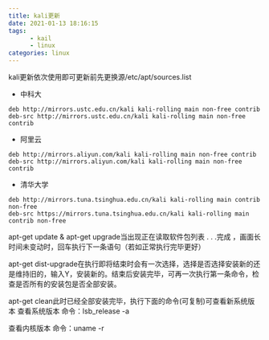 ```yaml
---
title: kali更新
date: 2021-01-13 18:16:15
tags:
      - kail
      - linux
categories: linux
---
```


kali更新依次使用即可更新前先更换源/etc/apt/sources.list

- 中科大

```
deb http://mirrors.ustc.edu.cn/kali kali-rolling main non-free contrib
deb-src http://mirrors.ustc.edu.cn/kali kali-rolling main non-free contrib
```

- 阿里云

```
deb http://mirrors.aliyun.com/kali kali-rolling main non-free contrib
deb-src http://mirrors.aliyun.com/kali kali-rolling main non-free contrib
```

- 清华大学

```
deb http://mirrors.tuna.tsinghua.edu.cn/kali kali-rolling main contrib non-free
deb-src https://mirrors.tuna.tsinghua.edu.cn/kali kali-rolling main contrib non-free
```

apt-get update & apt-get upgrade当出现正在读取软件包列表 . . .完成 ，画面长时间未变动时，回车执行下一条语句（若如正常执行完毕更好）

apt-get dist-upgrade在执行即将结束时会有一次选择，选择是否选择安装新的还是维持旧的，输入Y，安装新的。结束后安装完毕，可再一次执行第一条命令，检查是否所有的安装包是否全部安装。

apt-get clean此时已经全部安装完毕，执行下面的命令(可复制)可查看新系统版本
查看系统版本 命令：lsb_release -a

查看内核版本 命令：uname -r
